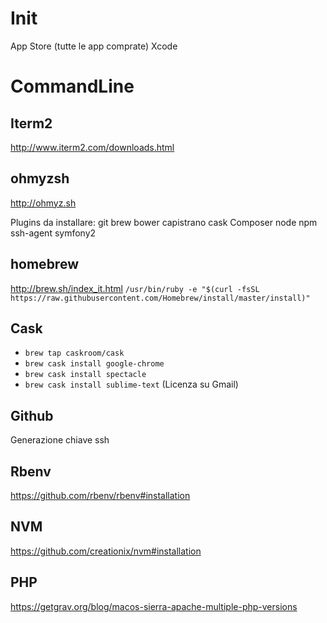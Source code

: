 # Init
App Store (tutte le app comprate)
Xcode

# CommandLine
## Iterm2
http://www.iterm2.com/downloads.html

## ohmyzsh
http://ohmyz.sh

Plugins da installare:
git brew bower capistrano cask Composer node npm ssh-agent symfony2

## homebrew 
http://brew.sh/index_it.html
`/usr/bin/ruby -e "$(curl -fsSL https://raw.githubusercontent.com/Homebrew/install/master/install)"`

## Cask
- `brew tap caskroom/cask`
- `brew cask install google-chrome`
- `brew cask install spectacle`
- `brew cask install sublime-text` (Licenza su Gmail)

## Github
Generazione chiave ssh

## Rbenv
https://github.com/rbenv/rbenv#installation

## NVM
https://github.com/creationix/nvm#installation

## PHP
https://getgrav.org/blog/macos-sierra-apache-multiple-php-versions
